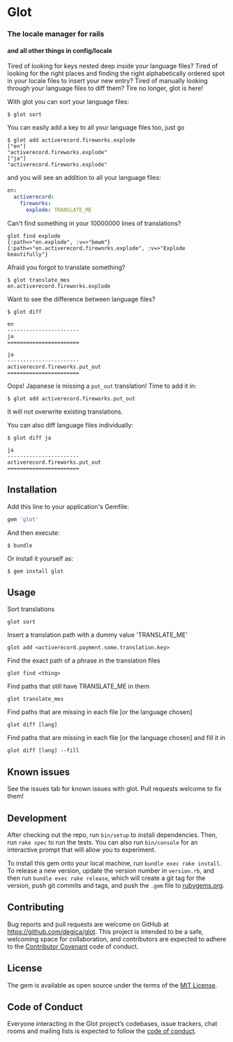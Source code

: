 # Glot

### The locale manager for rails
#### and all other things in config/locale

Tired of looking for keys nested deep inside your language files? Tired of looking for the right places and finding the right alphabetically ordered spot in your locale files to insert your new entry? Tired of manually looking through your language files to diff them? Tire no longer, glot is here!

With glot you can sort your language files:

```
$ glot sort
```

You can easily add a key to all your language files too, just go

```
$ glot add activerecord.fireworks.explode
["en"]
"activerecord.fireworks.explode"
["ja"]
"activerecord.fireworks.explode"
```

and you will see an addition to all your language files:

```yml
en:
  activerecord:
    fireworks:
      explode: TRANSLATE_ME
```

Can't find something in your 10000000 lines of translations?

```
glot find explode
{:path=>"en.explode", :v=>"bewm"}
{:path=>"en.activerecord.fireworks.explode", :v=>"Explode beautifully"}
```

Afraid you forgot to translate something?

```
$ glot translate_mes
en.activerecord.fireworks.explode
```

Want to see the difference between language files?

```
$ glot diff

en
-----------------------
ja
=======================

ja
-----------------------
activerecord.fireworks.put_out
=======================
```

Oops! Japanese is missing a `put_out` translation! Time to add it in:

```
$ glot add activerecord.fireworks.put_out
```

It will not overwrite existing translations.

You can also diff language files individually:

```
$ glot diff ja

ja
-----------------------
activerecord.fireworks.put_out
=======================
```


## Installation

Add this line to your application's Gemfile:

```ruby
gem 'glot'
```

And then execute:

    $ bundle

Or install it yourself as:

    $ gem install glot

## Usage

Sort translations

    glot sort

Insert a translation path with a dummy value 'TRANSLATE_ME'

    glot add <activerecord.payment.some.translation.key>

Find the exact path of a phrase in the translation files

    glot find <thing>

Find paths that still have TRANSLATE_ME in them

    glot translate_mes

Find paths that are missing in each file [or the language chosen]

    glot diff [lang]


Find paths that are missing in each file [or the language chosen] and fill it in

    glot diff [lang] --fill

## Known issues

See the issues tab for known issues with glot. Pull requests welcome to fix them!

## Development

After checking out the repo, run `bin/setup` to install dependencies. Then, run `rake spec` to run the tests. You can also run `bin/console` for an interactive prompt that will allow you to experiment.

To install this gem onto your local machine, run `bundle exec rake install`. To release a new version, update the version number in `version.rb`, and then run `bundle exec rake release`, which will create a git tag for the version, push git commits and tags, and push the `.gem` file to [rubygems.org](https://rubygems.org).

## Contributing

Bug reports and pull requests are welcome on GitHub at https://github.com/degica/glot. This project is intended to be a safe, welcoming space for collaboration, and contributors are expected to adhere to the [Contributor Covenant](http://contributor-covenant.org) code of conduct.

## License

The gem is available as open source under the terms of the [MIT License](https://opensource.org/licenses/MIT).

## Code of Conduct

Everyone interacting in the Glot project’s codebases, issue trackers, chat rooms and mailing lists is expected to follow the [code of conduct](https://github.com/degica/glot/blob/master/CODE_OF_CONDUCT.md).
